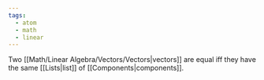 ```yaml
---
tags:
  - atom
  - math
  - linear
---
```

Two [[Math/Linear Algebra/Vectors/Vectors|vectors]] are equal iff they have the same [[Lists|list]] of [[Components|components]].